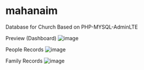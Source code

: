 # mahanaim
Database for Church Based on PHP-MYSQL-AdminLTE 

Preview (Dashboard)
![image](https://user-images.githubusercontent.com/9815234/183062397-8097fa51-24dd-4f2d-a1b3-711266fa283c.png)

People Records
![image](https://user-images.githubusercontent.com/9815234/183062655-d46822c0-c67e-40a4-95ac-81b271f9d340.png)

Family Records
![image](https://user-images.githubusercontent.com/9815234/183062760-62ec4c18-d459-4fdf-bde8-4eb7ffc19a39.png)


